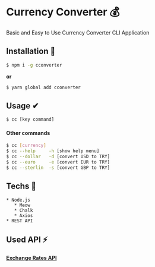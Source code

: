 # Currency Converter 💰
Basic and Easy to Use Currency Converter CLI Application


## Installation 🔽
```bash
$ npm i -g cconverter
```
   **or**
```bash
$ yarn global add cconverter
```


## Usage ✔
```bash
$ cc [key command]
```

#### Other commands
```bash
$ cc [currency]
$ cc --help     -h [show help menu]
$ cc --dollar   -d [convert USD to TRY]
$ cc --euro     -e [convert EUR to TRY]
$ cc --sterlin  -s [convert GBP to TRY]
```


## Techs 🚀
    * Node.js
       * Meow
       * Chalk
       * Axios
    * REST API
     

## Used API ⚡
#### [Exchange Rates API](https://exchangeratesapi.io/)
